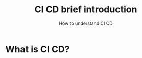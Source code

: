 ﻿---
layout: post
title: CI CD brief introduction
subtitle: How to understand CI CD
tags: [technology]
comments: true
---


# What is CI CD?
